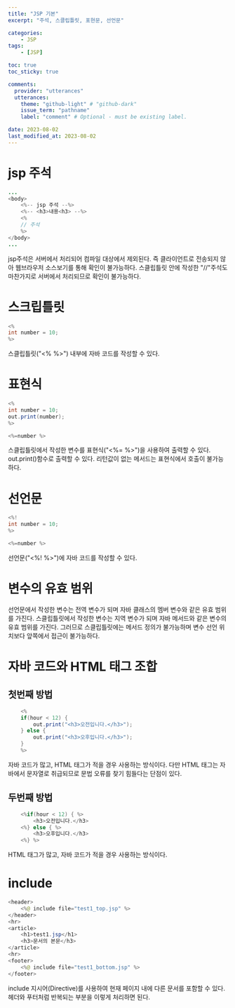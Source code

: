 ```yaml
---
title: "JSP 기본"
excerpt: "주석, 스클립틀릿, 표현문, 선언문"

categories:
    - JSP
tags:
    - [JSP]

toc: true
toc_sticky: true

comments:
  provider: "utterances"
  utterances:
    theme: "github-light" # "github-dark"
    issue_term: "pathname"
    label: "comment" # Optional - must be existing label.

date: 2023-08-02
last_modified_at: 2023-08-02
---
```

# jsp 주석
```java
...
<body>
    <%-- jsp 주석 --%>
    <%-- <h3>내용<h3> --%>
    <% 
    // 주석
    %>
</body>
...
```
jsp주석은 서버에서 처리되어 컴파일 대상에서 제외된다. 즉 클라이언트로 전송되지 않아 웹브라우저 소스보기를 통해 확인이 불가능하다. 스클립틀릿 안에 작성한 "//"주석도 마찬가지로 서버에서 처리되므로 확인이 불가능하다.

# 스크립틀릿
```java
<%
int number = 10;
%>
```
스클립틀릿("<% %>") 내부에 자바 코드를 작성할 수 있다.

# 표현식
```java
<%
int number = 10;
out.print(number);
%>

<%=number %>
```
스클립틀릿에서 작성한 변수를 표현식("<%= %>")을 사용하여 출력할 수 있다. out.print()함수로 출력할 수 있다. 리턴값이 없는 메서드는 표현식에서 호출이 불가능하다.

# 선언문
```java
<%!
int number = 10;
%>

<%=number %>
```
선언문("<%! %>")에 자바 코드를 작성할 수 있다.

# 변수의 유효 범위
선언문에서 작성한 변수는 전역 변수가 되며 자바 클래스의 멤버 변수와 같은 유효 범위를 가진다. 스클립틀릿에서 작성한 변수는 지역 변수가 되며 자바 메서드와 같은 변수의 유효 범위를 가진다. 그러므로 스클립틀릿에는 메서드 정의가 불가능하며 변수 선언 위치보다 앞쪽에서 접근이 불가능하다.

# 자바 코드와 HTML 태그 조합
## 첫번째 방법
```java
	<%
	if(hour < 12) {
		out.print("<h3>오전입니다.</h3>");
	} else {
		out.print("<h3>오후입니다.</h3>");
	}
	%>
```
자바 코드가 많고, HTML 태그가 적을 경우 사용하는 방식이다. 다만 HTML 태그는 자바에서 문자열로 취급되므로 문법 오류를 찾기 힘들다는 단점이 있다.
## 두번째 방법
```java
	<%if(hour < 12) { %>
		<h3>오전입니다.</h3>
	<%} else { %>
		<h3>오후입니다.</h3>
	<%} %>
```
HTML 태그가 많고, 자바 코드가 적을 경우 사용하는 방식이다.

# include
```java
<header>
	<%@ include file="test1_top.jsp" %>		
</header>
<hr>
<article>
	<h1>test1.jsp</h1>
	<h3>문서의 본문</h3>
</article>
<hr>
<footer>
	<%@ include file="test1_bottom.jsp" %>
</footer>
```
include 지시어(Directive)를 사용하여 현재 페이지 내에 다른 문서를 포함할 수 있다. 헤더와 푸터처럼 반복되는 부분을 이렇게 처리하면 된다.
